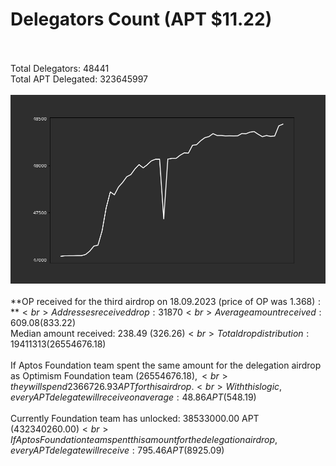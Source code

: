 # Delegators Count (APT $11.22)<br><br>
Total Delegators: 48441<br>
Total APT Delegated: 323645997<br><br>
![Delegators Plot](delegators_plot.png)<br><br>
**OP received for the third airdrop on 18.09.2023 (price of OP was $1.368):**<br>
Addresses received drop: 31870<br>
Average amount received: 609.08 ($833.22)<br>
Median amount received: 238.49 ($326.26)<br>
Total drop distribution: 19411313 ($26554676.18)<br><br>
If Aptos Foundation team spent the same amount for the delegation airdrop as Optimism Foundation team ($26554676.18),<br>
they will spend 2366726.93 APT for this airdrop.<br>
With this logic, every APT delegate will receive on average: 48.86 APT ($548.19)<br><br>
Currently Foundation team has unlocked: 38533000.00 APT ($432340260.00)<br>
If Aptos Foundation team spent this amount for the delegation airdrop, every APT delegate will receive : 795.46 APT ($8925.09)<br>
